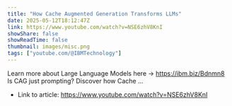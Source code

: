 ```yaml
---
title: "How Cache Augmented Generation Transforms LLMs"
date: 2025-05-12T18:12:47Z
link: https://www.youtube.com/watch?v=NSE6zhV8KnI
showShare: false
showReadTime: false
thumbnail: images/misc.png
tags: ["youtube.com/@IBMTechnology"]
---
```

Learn more about Large Language Models here → https://ibm.biz/Bdnmn8 Is CAG just prompting? Discover how Cache ...

- Link to article: https://www.youtube.com/watch?v=NSE6zhV8KnI
